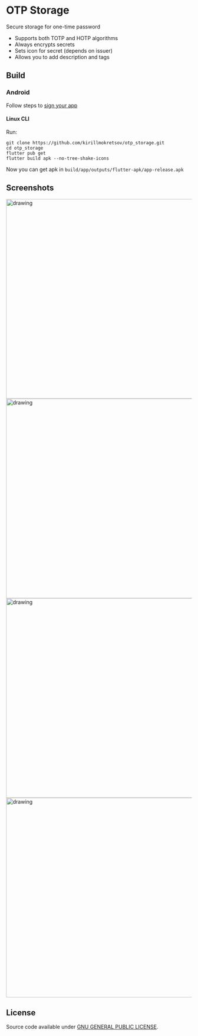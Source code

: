 # OTP Storage

Secure storage for one-time password

- Supports both TOTP and HOTP algorithms  
- Always encrypts secrets  
- Sets icon for secret (depends on issuer)  
- Allows you to add description and tags

## Build

### Android

Follow steps to [sign your app](https://flutter.dev/docs/deployment/android#signing-the-app)

#### Linux CLI

Run:  
``` shell script
git clone https://github.com/kirillmokretsov/otp_storage.git
cd otp_storage
flutter pub get 
flutter build apk --no-tree-shake-icons
```

Now you can get apk in ``build/app/outputs/flutter-apk/app-release.apk``

## Screenshots

<img src="./github/static/images/1.jpg" alt="drawing" width="540"/>

<img src="./github/static/images/2.jpg" alt="drawing" width="540"/>

<img src="./github/static/images/3.jpg" alt="drawing" width="540"/>

<img src="./github/static/images/4.jpg" alt="drawing" width="540"/>

## License

Source code available under [GNU GENERAL PUBLIC LICENSE](https://www.gnu.org/licenses).
